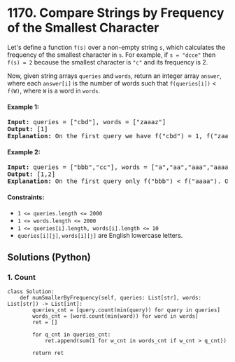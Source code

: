 # 1170. Compare Strings by Frequency of the Smallest Character
Let's define a function ```f(s)``` over a non-empty string ```s```, which calculates the frequency of the smallest character in ```s```. For example, if ```s = "dcce"``` then ```f(s) = 2``` because the smallest character is ```"c"``` and its frequency is 2.

Now, given string arrays ```queries``` and ```words```, return an integer array ```answer```, where each ```answer[i]``` is the number of words such that ```f(queries[i])``` < ```f(W)```, where ```W``` is a word in ```words```.

#### Example 1:
<pre>
<strong>Input:</strong> queries = ["cbd"], words = ["zaaaz"]
<strong>Output:</strong> [1]
<strong>Explanation:</strong> On the first query we have f("cbd") = 1, f("zaaaz") = 3 so f("cbd") < f("zaaaz").
</pre>

#### Example 2:
<pre>
<strong>Input:</strong> queries = ["bbb","cc"], words = ["a","aa","aaa","aaaa"]
<strong>Output:</strong> [1,2]
<strong>Explanation:</strong> On the first query only f("bbb") < f("aaaa"). On the second query both f("aaa") and f("aaaa") are both > f("cc").
</pre>

#### Constraints:
* ```1 <= queries.length <= 2000```
* ```1 <= words.length <= 2000```
* ```1 <= queries[i].length, words[i].length <= 10```
* ```queries[i][j]```, ```words[i][j]``` are English lowercase letters.

## Solutions (Python)

### 1. Count
```Python3
class Solution:
    def numSmallerByFrequency(self, queries: List[str], words: List[str]) -> List[int]:
        queries_cnt = [query.count(min(query)) for query in queries]
        words_cnt = [word.count(min(word)) for word in words]
        ret = []

        for q_cnt in queries_cnt:
            ret.append(sum(1 for w_cnt in words_cnt if w_cnt > q_cnt))

        return ret
```
